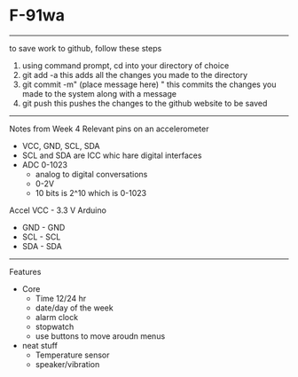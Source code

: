 # F-91wa
-------------------
to save work to github, follow these steps
1. using command prompt, cd into your directory of choice
2. git add -a
  this adds all the changes you made to the directory
3. git commit -m" (place message here)  "
  this commits the changes you made to the system along with a message
4. git push
  this pushes the changes to the github website to be saved
------------------
Notes from Week 4
Relevant pins on an accelerometer
 - VCC, GND, SCL, SDA
  - SCL and SDA are ICC whic hare digital interfaces
  - ADC 0-1023
    - analog to digital conversations
    - 0-2V
    - 10 bits is 2^10 which is 0-1023
    
Accel VCC - 3.3 V Arduino
  - GND - GND
  - SCL - SCL
  - SDA - SDA

-------------------
Features
  - Core
    - Time 12/24 hr
    - date/day of the week
    - alarm clock
    - stopwatch
    - use buttons to move aroudn menus
  - neat stuff
    - Temperature sensor
    - speaker/vibration
